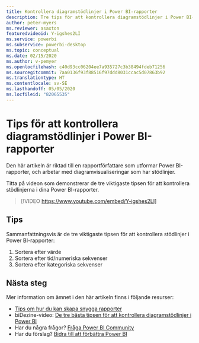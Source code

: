 ```yaml
---
title: Kontrollera diagramstödlinjer i Power BI-rapporter
description: Tre tips för att kontrollera diagramstödlinjer i Power BI-rapportens visualiseringar i Power BI Desktop eller Power BI-tjänsten.
author: peter-myers
ms.reviewer: asaxton
featuredvideoid: Y-igshes2LI
ms.service: powerbi
ms.subservice: powerbi-desktop
ms.topic: conceptual
ms.date: 02/15/2020
ms.author: v-pemyer
ms.openlocfilehash: c40d93cc06204ee7a935727c3b38494fdeb71256
ms.sourcegitcommit: 7aa0136f93f88516f97ddd8031ccac5d07863b92
ms.translationtype: HT
ms.contentlocale: sv-SE
ms.lasthandoff: 05/05/2020
ms.locfileid: "82065535"
---
```

# <a name="tips-to-control-chart-gridlines-in-power-bi-reports"></a>Tips för att kontrollera diagramstödlinjer i Power BI-rapporter

Den här artikeln är riktad till en rapportförfattare som utformar Power BI-rapporter, och arbetar med diagramvisualiseringar som har stödlinjer.

Titta på videon som demonstrerar de tre viktigaste tipsen för att kontrollera stödlinjerna i dina Power BI-rapporter.

> [!VIDEO https://www.youtube.com/embed/Y-igshes2LI]

## <a name="tips"></a>Tips

Sammanfattningsvis är de tre viktigaste tipsen för att kontrollera stödlinjer i Power BI-rapporter:

1. Sortera efter värde
1. Sortera efter tid/numeriska sekvenser
1. Sortera efter kategoriska sekvenser

## <a name="next-steps"></a>Nästa steg

Mer information om ämnet i den här artikeln finns i följande resurser:

- [Tips om hur du kan skapa snygga rapporter](../desktop-tips-and-tricks-for-creating-reports.md)
- biDezine-video: [De tre bästa tipsen för att kontrollera diagramstödlinjer i Power BI](https://www.youtube.com/watch?v=Y-igshes2LI)
- Har du några frågor? [Fråga Power BI Community](https://community.powerbi.com/)
- Har du förslag? [Bidra till att förbättra Power BI](https://ideas.powerbi.com)
